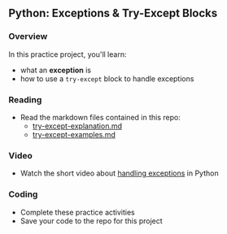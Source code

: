 ## Python: Exceptions & Try-Except Blocks

### Overview

In this practice project, you'll learn:

- what an **exception** is
- how to use a `try-except` block to handle exceptions

### Reading

- Read the markdown files contained in this repo:
  - [try-except-explanation.md](https://github.com/manfredspitze/try-except-starter/blob/main/try-except-explanation.md)
  - [try-except-examples.md](https://github.com/manfredspitze/try-except-starter/blob/main/try_except_examples.md)


### Video

 - Watch the short video about [handling exceptions](https://youtu.be/j_q6NGOwDJo?feature=shared) in Python

### Coding

- Complete these practice activities
- Save your code to the repo for this project
